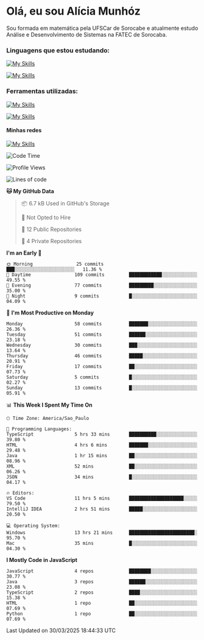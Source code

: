 # Olá, eu sou Alícia Munhóz

<p>Sou formada em matemática pela UFSCar de Sorocabe e atualmente estudo Análise e Desenvolvimento de Sistemas na FATEC de Sorocaba.</p>

### Linguagens que estou estudando:

[![My Skills](https://skillicons.dev/icons?i=js,ts,html,css)](https://skillicons.dev)


[![My Skills](https://skillicons.dev/icons?i=nodejs,java,py,latex)](https://skillicons.dev)

### Ferramentas utilizadas:

[![My Skills](https://skillicons.dev/icons?i=vscode,discord,figma,git)](https://skillicons.dev)

[![My Skills](https://skillicons.dev/icons?i=github,gmail,mongodb,sublime)](https://skillicons.dev)

#### Minhas redes
[![My Skills](https://skillicons.dev/icons?i=linkedin)](https://www.linkedin.com/in/aliciamunhozfrancodecamargo/)

<!--START_SECTION:waka-->
![Code Time](http://img.shields.io/badge/Code%20Time-284%20hrs%2050%20mins-blue)

![Profile Views](http://img.shields.io/badge/Profile%20Views-0-blue)

![Lines of code](https://img.shields.io/badge/From%20Hello%20World%20I%27ve%20Written-76.9%20thousand%20lines%20of%20code-blue)

**🐱 My GitHub Data** 

> 📦 6.7 kB Used in GitHub's Storage 
 > 
> 🚫 Not Opted to Hire
 > 
> 📜 12 Public Repositories 
 > 
> 🔑 4 Private Repositories 
 > 
**I'm an Early 🐤** 

```text
🌞 Morning                25 commits          ███░░░░░░░░░░░░░░░░░░░░░░   11.36 % 
🌆 Daytime                109 commits         ████████████░░░░░░░░░░░░░   49.55 % 
🌃 Evening                77 commits          █████████░░░░░░░░░░░░░░░░   35.00 % 
🌙 Night                  9 commits           █░░░░░░░░░░░░░░░░░░░░░░░░   04.09 % 
```
📅 **I'm Most Productive on Monday** 

```text
Monday                   58 commits          ███████░░░░░░░░░░░░░░░░░░   26.36 % 
Tuesday                  51 commits          ██████░░░░░░░░░░░░░░░░░░░   23.18 % 
Wednesday                30 commits          ███░░░░░░░░░░░░░░░░░░░░░░   13.64 % 
Thursday                 46 commits          █████░░░░░░░░░░░░░░░░░░░░   20.91 % 
Friday                   17 commits          ██░░░░░░░░░░░░░░░░░░░░░░░   07.73 % 
Saturday                 5 commits           █░░░░░░░░░░░░░░░░░░░░░░░░   02.27 % 
Sunday                   13 commits          █░░░░░░░░░░░░░░░░░░░░░░░░   05.91 % 
```


📊 **This Week I Spent My Time On** 

```text
🕑︎ Time Zone: America/Sao_Paulo

💬 Programming Languages: 
TypeScript               5 hrs 33 mins       ██████████░░░░░░░░░░░░░░░   39.80 % 
HTML                     4 hrs 6 mins        ███████░░░░░░░░░░░░░░░░░░   29.48 % 
Java                     1 hr 15 mins        ██░░░░░░░░░░░░░░░░░░░░░░░   08.96 % 
XML                      52 mins             ██░░░░░░░░░░░░░░░░░░░░░░░   06.26 % 
JSON                     34 mins             █░░░░░░░░░░░░░░░░░░░░░░░░   04.17 % 

🔥 Editors: 
VS Code                  11 hrs 5 mins       ████████████████████░░░░░   79.50 % 
IntelliJ IDEA            2 hrs 51 mins       █████░░░░░░░░░░░░░░░░░░░░   20.50 % 

💻 Operating System: 
Windows                  13 hrs 21 mins      ████████████████████████░   95.70 % 
Mac                      35 mins             █░░░░░░░░░░░░░░░░░░░░░░░░   04.30 % 
```

**I Mostly Code in JavaScript** 

```text
JavaScript               4 repos             ████████░░░░░░░░░░░░░░░░░   30.77 % 
Java                     3 repos             ██████░░░░░░░░░░░░░░░░░░░   23.08 % 
TypeScript               2 repos             ████░░░░░░░░░░░░░░░░░░░░░   15.38 % 
HTML                     1 repo              ██░░░░░░░░░░░░░░░░░░░░░░░   07.69 % 
Python                   1 repo              ██░░░░░░░░░░░░░░░░░░░░░░░   07.69 % 
```




 Last Updated on 30/03/2025 18:44:33 UTC
<!--END_SECTION:waka-->
